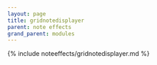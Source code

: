 ```yaml
---
layout: page
title: gridnotedisplayer
parent: note effects
grand_parent: modules
---
```


{% include noteeffects/gridnotedisplayer.md %}
